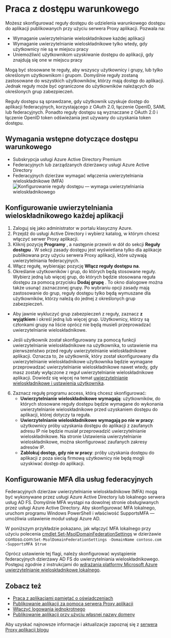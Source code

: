<properties
    pageTitle="Dostępu warunkowego w przypadku aplikacji publikowanych z serwera Proxy aplikacji Azure AD"
    description="Opisano, jak skonfigurować dostępu warunkowego aplikacje, które możesz opublikować można uzyskać dostęp przy użyciu serwera Proxy aplikacji Azure AD."
    services="active-directory"
    documentationCenter=""
    authors="kgremban"
    manager="femila"
    editor=""/>

<tags
    ms.service="active-directory"
    ms.workload="identity"
    ms.tgt_pltfrm="na"
    ms.devlang="na"
    ms.topic="article"
    ms.date="06/22/2016"
    ms.author="kgremban"/>

# <a name="working-with-conditional-access"></a>Praca z dostępu warunkowego

Możesz skonfigurować reguły dostępu do udzielenia warunkowego dostępu do aplikacji publikowanych przy użyciu serwera Proxy aplikacji. Pozwala na:

- Wymaganie uwierzytelnianie wieloskładnikowe każdej aplikacji
- Wymaganie uwierzytelnianie wieloskładnikowe tylko wtedy, gdy użytkownicy nie są w miejscu pracy
- Uniemożliwić użytkownikom uzyskiwanie dostępu do aplikacji, gdy znajdują się one w miejscu pracy

Mogą być stosowane te reguły, aby wszyscy użytkownicy i grupy, lub tylko określonym użytkownikom i grupom. Domyślnie reguły zostaną zastosowane do wszystkich użytkowników, którzy mają dostęp do aplikacji. Jednak reguły może być ograniczone do użytkowników należących do określonych grup zabezpieczeń.  

Reguły dostępu są sprawdzane, gdy użytkownik uzyskuje dostęp do aplikacji federacyjnych, korzystającego z OAuth 2.0, łączenie OpenID, SAML lub federacyjnych. Ponadto reguły dostępu są wyznaczane z OAuth 2.0 i łączenie OpenID token odświeżania jest używany do uzyskania token dostępu.

## <a name="conditional-access-prerequisites"></a>Wymagania wstępne dotyczące dostępu warunkowego

- Subskrypcja usługi Azure Active Directory Premium
- Federacyjnych lub zarządzanych dzierżawcy usługi Azure Active Directory
- Federacyjnych dzierżaw wymagać włączenia uwierzytelniania wieloskładnikowe (MFA)  
    ![Konfigurowanie reguły dostępu — wymaga uwierzytelniania wieloskładnikowego](./media/active-directory-application-proxy-conditional-access/application-proxy-conditional-access.png)

## <a name="configure-per-application-multi-factor-authentication"></a>Konfigurowanie uwierzytelniania wieloskładnikowego każdej aplikacji
1. Zaloguj się jako administrator w portalu klasyczny Azure.
2. Przejdź do usługi Active Directory i wybierz katalog, w którym chcesz włączyć serwer Proxy aplikacji.
3. Kliknij pozycję **Programy** , a następnie przewiń w dół do sekcji **Reguły dostępu** . W sekcji zasady dostępu jest wyświetlana tylko dla aplikacje publikowana przy użyciu serwera Proxy aplikacji, które używają uwierzytelniania federacyjnych.
4. Włącz regułę, wybierając pozycję **Włącz reguły dostępu** **na**.
5. Określanie użytkowników i grup, do których będą stosowane reguły. Wybierz jedną lub więcej grup, do których będzie stosowana reguła dostępu za pomocą przycisku **Dodaj grupę** . To okno dialogowe można także usunąć zaznaczonej grupy.  Po wybraniu opcji zasady mają zastosowanie do grup, reguły dostępu tylko będą wymuszane dla użytkowników, którzy należą do jednej z określonych grup zabezpieczeń.  

  - Aby jawnie wykluczyć grup zabezpieczeń z reguły, zaznacz **z wyjątkiem** i określ jedną lub więcej grup. Użytkownicy, którzy są członkami grupy na liście oprócz nie będą musieli przeprowadzać uwierzytelnianie wieloskładnikowe.  

  - Jeśli użytkownik został skonfigurowany za pomocą funkcji uwierzytelnianie wieloskładnikowe na użytkownika, to ustawienie ma pierwszeństwo przed reguły uwierzytelnianie wieloskładnikowe aplikacji. Oznacza to, że użytkownik, który został skonfigurowany dla uwierzytelnianie wieloskładnikowe użytkownika będzie wymagane przeprowadzać uwierzytelnianie wieloskładnikowe nawet wtedy, gdy masz zostały wyłączone z reguł uwierzytelnianie wieloskładnikowe aplikacji. Dowiedz się więcej na temat [uwierzytelnianie wieloskładnikowe i ustawienia użytkownika](../multi-factor-authentication/multi-factor-authentication.md).

6. Zaznacz regułę programu access, którą chcesz skonfigurować:
    - **Uwierzytelnianie wieloskładnikowe wymagają**: użytkowników, do których stosowane reguły dostępu będzie wymagane do wykonania uwierzytelnianie wieloskładnikowe przed uzyskaniem dostępu do aplikacji, której dotyczy ta reguła.
    - **Uwierzytelnianie wieloskładnikowe wymagają po nie w pracy**: użytkownicy próby uzyskania dostępu do aplikacji z zaufanych adresu IP nie będzie musiał przeprowadzić uwierzytelnianie wieloskładnikowe. Na stronie Ustawienia uwierzytelnianie wieloskładnikowe, można skonfigurować zaufanych zakresy adresów IP.
    - **Zablokuj dostęp, gdy nie w pracy**: próby uzyskania dostępu do aplikacji z poza siecią firmową użytkownicy nie będą mogli uzyskiwać dostęp do aplikacji.


## <a name="configuring-mfa-for-federation-services"></a>Konfigurowanie MFA dla usług federacyjnych
Federacyjnych dzierżaw uwierzytelnianie wieloskładnikowe (MFA) mogą być wykonywane przez usługi Azure Active Directory lub lokalnego serwera usług AD FS. Domyślnie MFA wystąpi na dowolnej stronie obsługiwanych przez usługi Azure Active Directory. Aby skonfigurować MFA lokalnego, uruchom programu Windows PowerShell i właściwość SupportsMFA — umożliwia ustawienie moduł usługi Azure AD.

W poniższym przykładzie pokazano, jak włączyć MFA lokalnego przy użyciu polecenia [cmdlet Set-MsolDomainFederationSettings](https://msdn.microsoft.com/library/azure/dn194088.aspx) w dzierżawie contoso.com:`Set-MsolDomainFederationSettings -DomainName contoso.com -SupportsMFA $true `

Oprócz ustawienie tej flagi, należy skonfigurować wystąpienie federacyjnych dzierżawy AD FS do uwierzytelniania wieloskładnikowego. Postępuj zgodnie z instrukcjami do [wdrażania platformy Microsoft Azure uwierzytelnianie wieloskładnikowe lokalnego](../multi-factor-authentication/multi-factor-authentication-get-started-server.md).


## <a name="see-also"></a>Zobacz też

- [Praca z aplikacjami pamiętać o oświadczeniach](active-directory-application-proxy-claims-aware-apps.md)
- [Publikowanie aplikacji za pomocą serwera Proxy aplikacji](active-directory-application-proxy-publish.md)
- [Włączyć logowania jednokrotnego](active-directory-application-proxy-sso-using-kcd.md)
- [Publikowanie aplikacji przy użyciu własnej nazwy domeny](active-directory-application-proxy-custom-domains.md)

Aby uzyskać najnowsze informacje i aktualizacje zapoznaj się z [serwera Proxy aplikacji blogu](http://blogs.technet.com/b/applicationproxyblog/)
